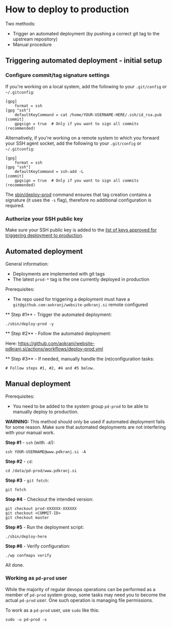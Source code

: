 # How to deploy to production

Two methods:
- Trigger an automated deployment (by pushing a correct git tag to the upstream repository)
- Manual procedure



## Triggering automated deployment - initial setup


### Configure commit/tag signature settings

If you're working on a local system, 
add the following to your `.git/config` or `~/.gitconfig`:
```
[gpg]
    format = ssh
[gpg "ssh"]
    defaultKeyCommand = cat /home/YOUR-USERNAME-HERE/.ssh/id_rsa.pub
[commit]
    gpgsign = true  # Only if you want to sign all commits (recommended)
```

Alternatively, if you're working on a remote system to which you forward your SSH agent socket,
add the following to your `.git/config` or `~/.gitconfig`:
```
[gpg]
    format = ssh
[gpg "ssh"]
    defaultKeyCommand = ssh-add -L
[commit]
    gpgsign = true  # Only if you want to sign all commits (recommended)
```

The [sbin/deploy-prod](../sbin/deploy-prod) command ensures that tag creation contains a signature (it uses the `-s` flag),
therefore no additional configuration is required.


### Authorize your SSH public key

Make sure your SSH public key is added to the [list of keys approved for triggering deployment to production](../sbin/deploy-prod-verify-tag.keylist).



## Automated deployment

General information:
- Deployments are implemented with git tags
- The latest `prod-*` tag is the one currently deployed in production

Prerequisites:
- The repo used for triggering a deployment must have a `git@github.com:aokranj/website-pdkranj.si` remote configured


** Step #1** - Trigger the automated deployment:
```
./sbin/deploy-prod -y
```

** Step #2** - Follow the automated deployment:

Here: https://github.com/aokranj/website-pdkranj.si/actions/workflows/deploy-prod.yml

** Step #3** - If needed, manually handle the (re)configuration tasks:
```
# Follow steps #1, #2, #4 and #5 below.
```



## Manual deployment

Prerequisites:
- You need to be added to the system group `pd-prod` to be able to manually deploy to production.

**WARNING:** This method should only be used if automated deployment fails for some reason.
Make sure that automated deployments are not interfering with your manual work.

**Step #1** - `ssh` (with `-A`!):
```
ssh YOUR-USERNAME@www.pdkranj.si -A
```

**Step #2** - `cd`:
```
cd /data/pd-prod/www.pdkranj.si
```

**Step #3** - `git fetch`:
```
git fetch
```

**Step #4** - Checkout the intended version:
```
git checkout prod-XXXXXX-XXXXXX
git checkout <COMMIT-ID>
git checkout master
```

**Step #5** - Run the deployment script:
```
./sbin/deploy-here
```

**Step #6** - Verify configuration:
```
./wp confmaps verify
```

All done.



### Working as `pd-prod` user

While the majority of regular devops operations can be performed as a member of `pd-prod` system group,
some tasks may need you to become the actual `pd-prod` _user_.
One such operation is managing file permissions.

To work as a `pd-prod` user, use `sudo` like this:
```
sudo -u pd-prod -s
```

